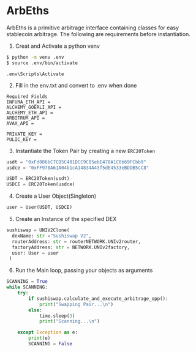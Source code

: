 # ArbEths

ArbEths is a primitive arbitrage interface containing classes for easy stablecoin arbitrage. The following are requirements before instantiation. 

1. Creat and Activate a python venv
```bash
$ python -m venv .env
$ source .env/bin/activate
```
```Windows
.env\Scripts\Activate
```

2. Fill in the env.txt and convert to .env when done 
``` .env
Required Fields
INFURA_ETH_API = 
ALCHEMY_GOERLI_API =  
ALCHEMY_ETH_API = 
ARBITRUM_API = 
AVAX_API = 

PRIVATE_KEY = 
PULIC_KEY =
```

3. Instantiate the Token Pair by creating a new `ERC20Token`
``` Python
usdt = "0xFd086bC7CD5C481DCC9C85ebE478A1C0b69FCbb9"
usdce = "0xFF970A61A04b1cA14834A43f5dE4533eBDDB5CC8"

USDT = ERC20Token(usdt)
USDCE = ERC20Token(usdce)
```

4. Create a User Object(Singleton)
``` Python
user = User(USDT, USDCE)
```

5. Create an Instance of the specified DEX 
``` Python
sushiswap = UNIV2Clone(
  dexName: str ="Sushiswap V2",
  routerAddress: str = routerNETWORK.UNIv2router, 
  factoryAddress: str = NETWORK.UNIv2factory,
  user: User = user
 )
```

6. Run the Main loop, passing your objects as arguments 
``` Python
SCANNING = True
while SCANNING:
    try:
        if sushiswap.calculate_and_execute_arbitrage_opp():
            print("Swapping Pair...\n")
        else:
            time.sleep(3)
            print("Scanning...\n")

    except Exception as e:
        print(e)
        SCANNING = False
```


 
